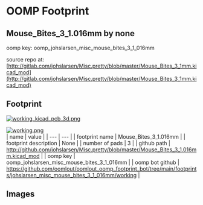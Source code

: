 # OOMP Footprint  
## Mouse_Bites_3_1.016mm  by none  
  
oomp key: oomp_johslarsen_misc_mouse_bites_3_1_016mm  
  
source repo at: [http://gitlab.com/johslarsen/Misc.pretty/blob/master/Mouse_Bites_3_1mm.kicad_mod](http://gitlab.com/johslarsen/Misc.pretty/blob/master/Mouse_Bites_3_1mm.kicad_mod)  
## Footprint  
  
[![working_kicad_pcb_3d.png](working_kicad_pcb_3d_600.png)](working_kicad_pcb_3d.png)  
  
[![working.png](working_600.png)](working.png)  
| name | value | 
| --- | --- | 
| footprint name | Mouse_Bites_3_1.016mm | 
| footprint description | None | 
| number of pads | 3 | 
| github path | http://github.com/johslarsen/Misc.pretty/blob/master/Mouse_Bites_3_1.016mm.kicad_mod | 
| oomp key | oomp_johslarsen_misc_mouse_bites_3_1_016mm | 
| oomp bot github | https://github.com/oomlout/oomlout_oomp_footprint_bot/tree/main/footprints/johslarsen_misc_mouse_bites_3_1_016mm/working | 
## Images  
